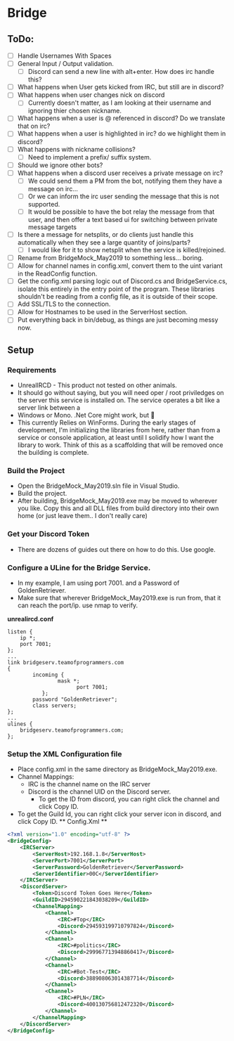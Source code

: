 # Bridge
## ToDo:
- [ ] Handle Usernames With Spaces
- [ ] General Input / Output validation. 
  - [ ] Discord can send a new line with alt+enter. How does irc handle this? 
- [ ] What happens when User gets kicked from IRC, but still are in discord?
- [ ] What happens when user changes nick on discord
  - [ ] Currently doesn't matter, as I am looking at their username and ignoring thier chosen nickname.
- [ ] What happens when a user is @ referenced in discord? Do we translate that on irc?
- [ ] What happens when a user is highlighted in irc? do we highlight them in discord?
- [ ] What happens with nickname collisions?
  - [ ] Need to implement a prefix/ suffix system. 
- [ ] Should we ignore other bots?
- [ ] What happens when a discord user receives a private message on irc?
  - [ ] We could send them a PM from the bot, notifying them they have a message on irc...
  - [ ] Or we can inform the irc user sending the message that this is not supported.
  - [ ] It would be possible to have the bot relay the message from that user, and then offer a text based ui for switching between private message targets
- [ ] Is there a message for netsplits, or do clients just handle this automatically when they see a large quantity of joins/parts? 
  - [ ] I would like for it to show netsplit when the service is killed/rejoined. 
- [ ] Rename from BridgeMock_May2019 to something less... boring. 
- [ ] Allow for channel names in config.xml, convert them to the uint variant in the ReadConfig function. 
- [ ] Get the config.xml parsing logic out of Discord.cs and BridgeService.cs, isolate this entirely in the entry point of the program. These libraries shouldn't be reading from a config file, as it is outside of their scope. 
- [ ] Add SSL/TLS to the connection.
- [ ] Allow for Hostnames to be used in the ServerHost section. 
- [ ] Put everything back in bin/debug, as things are just becoming messy now. 

## Setup
### Requirements
* UnrealIRCD - This product not tested on other animals. 
* It should go without saying, but you will need oper / root priviledges on the server this service is installed on. The service operates a bit like a server link between a 
* Windows or Mono. .Net Core might work, but 🤷
* This currently Relies on WinForms. During the early stages of development, I'm initializing the libraries from here, rather than from a service or console application, at least until I solidify how I want the library to work. Think of this as a scaffolding that will be removed once the building is complete. 

### Build the Project
* Open the BridgeMock_May2019.sln file in Visual Studio.
* Build the project.
* After building, BridgeMock_May2019.exe may be moved to wherever you like. Copy this and all DLL files from build directory into their own home (or just leave them.. I don't really care) 

### Get your Discord Token
* There are dozens of guides out there on how to do this. Use google. 

### Configure a ULine for the Bridge Service. 
* In my example, I am using port 7001. and a Password of GoldenRetriever. 
* Make sure that wherever BridgeMock_May2019.exe is run from, that it can reach the port/ip. use nmap to verify. 

**unrealircd.conf**
```
listen { 
	ip *;
	port 7001;
};
... 
link bridgeserv.teamofprogrammers.com
{
        incoming {
                mask *;
		              port 7001;
	       };
        password "GoldenRetriever";
        class servers;
};
...
ulines { 
	bridgeserv.teamofprogrammers.com;
};

```


### Setup the XML Configuration file
*  Place config.xml in the same directory as BridgeMock_May2019.exe.
* Channel Mappings:
  * IRC is the channel name on the IRC server
  * Discord is the channel UID on the Discord server.
    * To get the ID from discord, you can right click the channel and click Copy ID. 
* To get the Guild Id, you can right click your server icon in discord, and click Copy ID.
** Config.Xml **
```XML
<?xml version="1.0" encoding="utf-8" ?>
<BridgeConfig>
	<IRCServer>
		<ServerHost>192.168.1.8</ServerHost>
		<ServerPort>7001</ServerPort>
		<ServerPassword>GoldenRetriever</ServerPassword>
		<ServerIdentifier>00C</ServerIdentifier>
	</IRCServer>
	<DiscordServer>
		<Token>Discord Token Goes Here</Token>
		<GuildID>294590221843038209</GuildID>
		<ChannelMapping>
			<Channel>
				<IRC>#Top</IRC>
				<Discord>294593199710797824</Discord>
			</Channel>
			<Channel>
				<IRC>#politics</IRC>
				<Discord>299967713948860417</Discord>
			</Channel>
			<Channel>
				<IRC>#Bot-Test</IRC>
				<Discord>388908063014387714</Discord>
			</Channel>
			<Channel>
				<IRC>#PLN</IRC>
				<Discord>400130756812472320</Discord>
			</Channel>
		</ChannelMapping>
	</DiscordServer>
</BridgeConfig>
```
